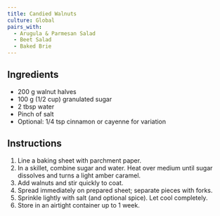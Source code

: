 ```yaml
---
title: Candied Walnuts
culture: Global
pairs_with:
  - Arugula & Parmesan Salad
  - Beet Salad
  - Baked Brie
---
```


## Ingredients
- 200 g walnut halves
- 100 g (1/2 cup) granulated sugar
- 2 tbsp water
- Pinch of salt
- Optional: 1/4 tsp cinnamon or cayenne for variation

## Instructions
1. Line a baking sheet with parchment paper.
2. In a skillet, combine sugar and water. Heat over medium until sugar dissolves and turns a light amber caramel.
3. Add walnuts and stir quickly to coat.
4. Spread immediately on prepared sheet; separate pieces with forks.
5. Sprinkle lightly with salt (and optional spice). Let cool completely.
6. Store in an airtight container up to 1 week.
